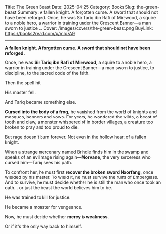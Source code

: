 Title: The Green Beast
Date: 2025-04-25
Category: Books
Slug: the-green-beast
Summary: A fallen knight. A forgotten curse. A sword that should not have been reforged. Once, he was Sir Tariq ibn Rafi of Mirewood, a squire to a noble hero, a warrior in training under the Crescent Banner—a man sworn to justice ...
Cover: /images/covers/the-green-beast.png
BuyLink: https://books2read.com/u/mlx7A9

---

**A fallen knight. A forgotten curse. A sword that should not have been reforged.**

Once, he was **Sir Tariq ibn Rafi of Mirewood**, a squire to a noble hero, a warrior in training under the Crescent Banner—a man sworn to justice, to discipline, to the sacred code of the faith.

Then the spell hit.

His master fell.

And Tariq became something else.

**Cursed into the body of a frog**, he vanished from the world of knights and mosques, banners and vows. For years, he wandered the wilds, a beast of tooth and claw, a monster whispered of in border villages, a creature too broken to pray and too proud to die.

But rage doesn't burn forever. Not even in the hollow heart of a fallen knight.

When a strange mercenary named Brindle finds him in the swamp and speaks of an evil mage rising again—**Morvane**, the very sorceress who cursed him—Tariq sees his path.

To confront her, he must first **recover the broken sword Noorfang**, once wielded by his master. To wield it, he must survive the ruins of Emberglass. And to survive, he must decide whether he is still the man who once took an oath... or just the beast the world believes him to be.

He was trained to kill for justice.

He became a monster for vengeance.

Now, he must decide whether **mercy is weakness**. 

Or if it's the only way back to himself.